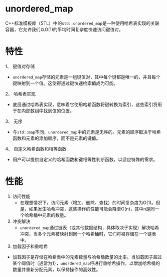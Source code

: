 # unordered_map

C++标准模板库（STL）中的`std::unordered_map`是一种使用哈希表实现的关联容器，它允许我们以O(1)的平均时间复杂度快速访问键值对。

# 特性

1、 键值对存储

- `unordered_map`存储的元素是一组键值对，其中每个键都是唯一的，并且每个键映射到一个值。这使得通过键快速检索值成为可能。

2、 哈希表实现

- 底层通过哈希表实现，意味着它使用哈希函数将键转换为索引，这些索引将用于在内部数组中找到值的位置。

3、 无序

- 与`std::map`不同，`unordered_map`中的元素是无序的。元素的顺序取决于哈希函数和元素的添加顺序，而不是元素的键值。

4、 自定义哈希函数和相等函数

- 用户可以提供自定义的哈希函数和键相等性判断函数，以适应特殊的需求。



# 性能

1. 访问性能 
   - 在理想情况下，访问元素（增加、删除、查找）的时间复杂度为O(1)。但是，如果发生哈希冲突，这些操作的性能可能会降至O(n)，其中n是同一个哈希桶中元素的数量。
2. 冲突解决
   - `unordered_map`通过链表（或其他数据结构，具体取决于实现）解决哈希冲突，当多个元素被映射到同一个哈希桶时，它们将被存储在一个链表中。
3.  加载因子和重哈希
   - 加载因子是存储在哈希表中的元素数量与哈希桶数量的比率。当加载因子超过某个阈值时（通常为1），`unordered_map`将进行重哈希操作，以增加哈希桶的数量并重新分配元素，以保持操作的高效性。